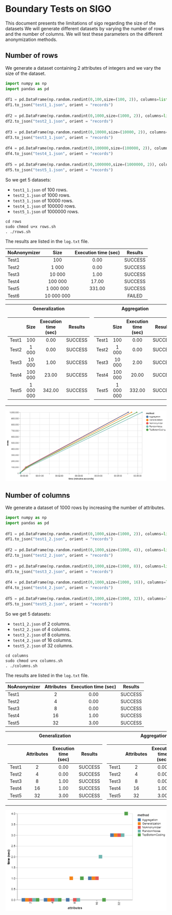 # Boundary Tests on SIGO

This document presents the limitations of sigo regarding the size of the datasets
We will generate different datasets by varying the number of rows and the number of columns.
We will test these parameters on the different anonymization methods.

## Number of rows

We generate a dataset containing 2 attributes of integers and we vary the size of the dataset.

```python
import numpy as np
import pandas as pd

df1 = pd.DataFrame(np.random.randint(0,100,size=(100, 2)), columns=list("AB"))
df1.to_json("test1_1.json", orient = "records")

df2 = pd.DataFrame(np.random.randint(0,1000,size=(1000, 2)), columns=list("AB"))
df2.to_json("test2_1.json", orient = "records")

df3 = pd.DataFrame(np.random.randint(0,10000,size=(10000, 2)), columns=list("AB"))
df3.to_json("test3_1.json", orient = "records")

df4 = pd.DataFrame(np.random.randint(0,100000,size=(100000, 2)), columns=list("AB"))
df4.to_json("test4_1.json", orient = "records")

df5 = pd.DataFrame(np.random.randint(0,1000000,size=(1000000, 2)), columns=list("AB"))
df5.to_json("test5_1.json", orient = "records")
```

So we get 5 datasets:

- `test1_1.json` of 100 rows.
- `test2_1.json` of 1000 rows.
- `test3_1.json` of 10000 rows.
- `test4_1.json` of 100000 rows.
- `test5_1.json` of 1000000 rows.

```console
cd rows
sudo chmod u+x rows.sh
. ./rows.sh
```

The results are listed in the `log.txt` file.

| NoAnonymizer |    Size    | Execution  time  (sec) | Results |
|-------|:----------:|:----------------------:|:-------:|
| Test1 |     100    |          0.00          | SUCCESS |
| Test2 |    1 000   |          0.00          | SUCCESS |
| Test3 |   10 000   |          1.00          | SUCCESS |
| Test4 |   100 000  |         17.00          | SUCCESS |
| Test5 |  1 000 000 |        331.00          | SUCCESS |
| Test6 | 10 000 000 |                        |  FAILED |

<table>
<tr><th> Generalization </th><th> Aggregation </th><th> Top Bottom Coding </th><th> Random Noise </th></tr>
<tr><td>

|       |    Size    | Execution  time  (sec) | Results |
|-------|:----------:|:----------------------:|:-------:|
| Test1 |     100    |          0.00          | SUCCESS |
| Test2 |    1 000   |          0.00          | SUCCESS |
| Test3 |   10 000   |          1.00          | SUCCESS |
| Test4 |   100 000  |         23.00          | SUCCESS |
| Test5 |  1 000 000 |        342.00          | SUCCESS |

</td><td>

|       |    Size    | Execution  time  (sec) | Results |
|-------|:----------:|:----------------------:|:-------:|
| Test1 |     100    |          0.00          | SUCCESS |
| Test2 |    1 000   |          0.00          | SUCCESS |
| Test3 |   10 000   |          2.00          | SUCCESS |
| Test4 |   100 000  |         20.00          | SUCCESS |
| Test5 |  1 000 000 |        332.00          | SUCCESS |

</td><td>

|       |    Size    | Execution  time  (sec) | Results |
|-------|:----------:|:----------------------:|:-------:|
| Test1 |     100    |          1.00          | SUCCESS |
| Test2 |    1 000   |          0.00          | SUCCESS |
| Test3 |   10 000   |          1.00          | SUCCESS |
| Test4 |   100 000  |         21.00          | SUCCESS |
| Test5 |  1 000 000 |        358.00          | SUCCESS |

</td><td>

|       |    Size    | Execution  time  (sec) | Results |
|-------|:----------:|:----------------------:|:-------:|
| Test1 |     100    |          0.00          | SUCCESS |
| Test2 |    1 000   |          0.00          | SUCCESS |
| Test3 |   10 000   |          2.00          | SUCCESS |
| Test4 |   100 000  |         26.00          | SUCCESS |
| Test5 |  1 000 000 |        374.00          | SUCCESS |

</td></tr> </table>

![rows](rows/rows.png)

## Number of columns

We generate a dataset of 1000 rows by increasing the number of attributes.

```python
import numpy as np
import pandas as pd

df1 = pd.DataFrame(np.random.randint(0,1000,size=(1000, 2)), columns=list("AB"))
df1.to_json("test1_2.json", orient = "records")

df2 = pd.DataFrame(np.random.randint(0,1000,size=(1000, 4)), columns=list("ABCD"))
df2.to_json("test2_2.json", orient = "records")

df3 = pd.DataFrame(np.random.randint(0,1000,size=(1000, 8)), columns=list("ABCDEFGH"))
df3.to_json("test3_2.json", orient = "records")

df4 = pd.DataFrame(np.random.randint(0,1000,size=(1000, 16)), columns=list("ABCDEFGHIJKLMNOP"))
df4.to_json("test4_2.json", orient = "records")

df5 = pd.DataFrame(np.random.randint(0,1000,size=(1000, 32)), columns=list("ABCDEFGHIJKLMNOPQRSTUVWXYZ")+["AA"]+["BB"]+["CC"]+["DD"]+["EE"]+["FF"])
df5.to_json("test5_2.json", orient = "records")
```

So we get 5 datasets:

- `test1_2.json` of 2 columns.
- `test2_2.json` of 4 columns.
- `test3_2.json` of 8 columns.
- `test4_2.json` of 16 columns.
- `test5_2.json` of 32 columns.

```console
cd columns
sudo chmod u+x columns.sh
. ./columns.sh
```

The results are listed in the `log.txt` file.

| NoAnonymizer | Attributes | Execution  time  (sec) | Results |
|-------|:----------:|:----------------------:|:-------:|
| Test1 |      2     |          0.00          | SUCCESS |
| Test2 |      4     |          0.00          | SUCCESS |
| Test3 |      8     |          0.00          | SUCCESS |
| Test4 |     16     |          1.00          | SUCCESS |
| Test5 |     32     |          3.00          | SUCCESS |

<table>
<tr><th> Generalization </th><th> Aggregation </th><th> Top Bottom Coding </th><th> Random Noise </th></tr>
<tr><td>

|       | Attributes | Execution  time  (sec) | Results |
|-------|:----------:|:----------------------:|:-------:|
| Test1 |      2     |          0.00          | SUCCESS |
| Test2 |      4     |          0.00          | SUCCESS |
| Test3 |      8     |          1.00          | SUCCESS |
| Test4 |     16     |          1.00          | SUCCESS |
| Test5 |     32     |          3.00          | SUCCESS |

</td><td>

|       | Attributes | Execution  time  (sec) | Results |
|-------|:----------:|:----------------------:|:-------:|
| Test1 |      2     |          0.00          | SUCCESS |
| Test2 |      4     |          0.00          | SUCCESS |
| Test3 |      8     |          0.00          | SUCCESS |
| Test4 |     16     |          1.00          | SUCCESS |
| Test5 |     32     |          3.00          | SUCCESS |

</td><td>

| Top Bottom Coding | Attributes | Execution  time  (sec) | Results |
|-------|:----------:|:----------------------:|:-------:|
| Test1 |      2     |          0.00          | SUCCESS |
| Test2 |      4     |          0.00          | SUCCESS |
| Test3 |      8     |          1.00          | SUCCESS |
| Test4 |     16     |          0.00          | SUCCESS |
| Test5 |     32     |          4.00          | SUCCESS |

</td><td>

|       | Attributes | Execution  time  (sec) | Results |
|-------|:----------:|:----------------------:|:-------:|
| Test1 |      2     |          0.00          | SUCCESS |
| Test2 |      4     |          0.00          | SUCCESS |
| Test3 |      8     |          0.00          | SUCCESS |
| Test4 |     16     |          2.00          | SUCCESS |
| Test5 |     32     |          3.00          | SUCCESS |

</td></tr> </table>

![columns](columns/columns.png)
